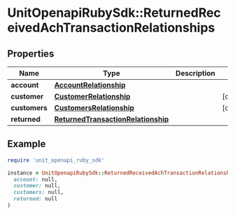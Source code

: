 # UnitOpenapiRubySdk::ReturnedReceivedAchTransactionRelationships

## Properties

| Name | Type | Description | Notes |
| ---- | ---- | ----------- | ----- |
| **account** | [**AccountRelationship**](AccountRelationship.md) |  |  |
| **customer** | [**CustomerRelationship**](CustomerRelationship.md) |  | [optional] |
| **customers** | [**CustomersRelationship**](CustomersRelationship.md) |  | [optional] |
| **returned** | [**ReturnedTransactionRelationship**](ReturnedTransactionRelationship.md) |  |  |

## Example

```ruby
require 'unit_openapi_ruby_sdk'

instance = UnitOpenapiRubySdk::ReturnedReceivedAchTransactionRelationships.new(
  account: null,
  customer: null,
  customers: null,
  returned: null
)
```

